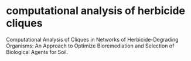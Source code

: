 # computational analysis of herbicide cliques
 Computational Analysis of Cliques in Networks of Herbicide-Degrading Organisms: An Approach to Optimize Bioremediation and Selection of Biological Agents for Soil.

